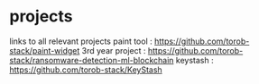 # projects
links to all relevant projects
paint tool : https://github.com/torob-stack/paint-widget
3rd year project : https://github.com/torob-stack/ransomware-detection-ml-blockchain
keystash : https://github.com/torob-stack/KeyStash

